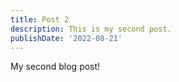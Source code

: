 ```yaml
---
title: Post 2
description: This is my second post.
publishDate: '2022-08-21'
---
```


My second blog post!
